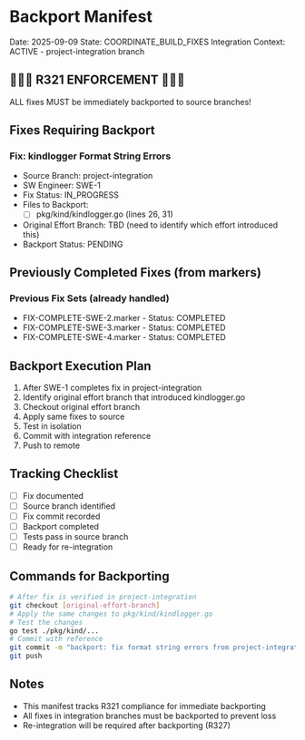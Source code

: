 # Backport Manifest
Date: 2025-09-09
State: COORDINATE_BUILD_FIXES
Integration Context: ACTIVE - project-integration branch

## 🔴🔴🔴 R321 ENFORCEMENT 🔴🔴🔴
ALL fixes MUST be immediately backported to source branches!

## Fixes Requiring Backport

### Fix: kindlogger Format String Errors
- Source Branch: project-integration
- SW Engineer: SWE-1
- Fix Status: IN_PROGRESS
- Files to Backport:
  - [ ] pkg/kind/kindlogger.go (lines 26, 31)
- Original Effort Branch: TBD (need to identify which effort introduced this)
- Backport Status: PENDING

## Previously Completed Fixes (from markers)
### Previous Fix Sets (already handled)
- FIX-COMPLETE-SWE-2.marker - Status: COMPLETED
- FIX-COMPLETE-SWE-3.marker - Status: COMPLETED
- FIX-COMPLETE-SWE-4.marker - Status: COMPLETED

## Backport Execution Plan
1. After SWE-1 completes fix in project-integration
2. Identify original effort branch that introduced kindlogger.go
3. Checkout original effort branch
4. Apply same fixes to source
5. Test in isolation
6. Commit with integration reference
7. Push to remote

## Tracking Checklist
- [ ] Fix documented
- [ ] Source branch identified
- [ ] Fix commit recorded
- [ ] Backport completed
- [ ] Tests pass in source branch
- [ ] Ready for re-integration

## Commands for Backporting
```bash
# After fix is verified in project-integration
git checkout [original-effort-branch]
# Apply the same changes to pkg/kind/kindlogger.go
# Test the changes
go test ./pkg/kind/...
# Commit with reference
git commit -m "backport: fix format string errors from project-integration"
git push
```

## Notes
- This manifest tracks R321 compliance for immediate backporting
- All fixes in integration branches must be backported to prevent loss
- Re-integration will be required after backporting (R327)
